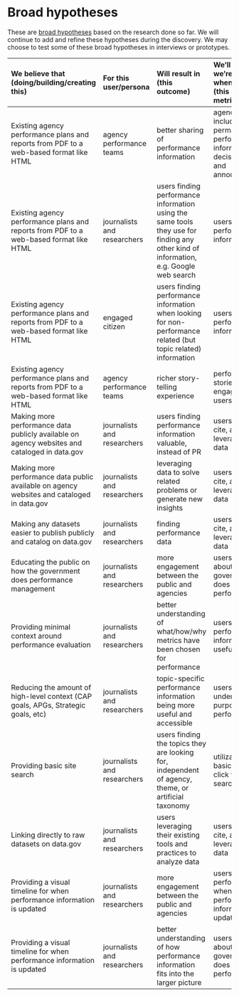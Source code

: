 # Broad hypotheses

These are [broad hypotheses](https://lean-product-design.18f.gov/5-develop-hypotheses/) based on the research done so far. We will continue to add and refine these hypotheses during the discovery. We may choose to test some of these broad hypotheses in interviews or prototypes.

| We believe that (doing/building/creating this) | For this user/persona | Will result in (this outcome) | We’ll know we’re right when we see (this signal / metric) |
|:--- |:--- |:--- |:--- |
| Existing agency performance plans and reports from PDF to a web-based format like HTML | agency performance teams | better sharing of performance information | agencies are including permalinks to performance information in decision making and announcements |
| Existing agency performance plans and reports from PDF to a web-based format like HTML | journalists and researchers | users finding performance information using the same tools they use for finding any other kind of information, e.g. Google web search | users citing performance information |
| Existing agency performance plans and reports from PDF to a web-based format like HTML | engaged citizen | users finding performance information when looking for non-performance related (but topic related) information | users citing performance information |
| Existing agency performance plans and reports from PDF to a web-based format like HTML | agency performance teams | richer story-telling experience | performance stories that engage target users |
| Making more performance data publicly available on agency websites and cataloged in data.gov | journalists and researchers | users finding performance information valuable, instead of PR | users download, cite, and leverage this data |
| Making more performance data public available on agency websites and cataloged in data.gov | journalists and researchers | leveraging data to solve related problems or generate new insights | users download, cite, and leverage this data |
| Making any datasets easier to publish publicly and catalog on data.gov | journalists and researchers | finding performance data | users download, cite, and leverage this data |
| Educating the public on how the government does performance management | journalists and researchers | more engagement between the public and agencies | users are writing about how the government does performance |
| Providing minimal context around performance evaluation | journalists and researchers | better understanding of what/how/why metrics have been chosen for performance | users consider performance information useful |
| Reducing the amount of high-level context (CAP goals, APGs, Strategic goals, etc) | journalists and researchers | topic-specific performance information being more useful and accessible | users understand the purpose of performance.gov |
| Providing basic site search | journalists and researchers | users finding the topics they are looking for, independent of agency, theme, or artificial taxonomy | utilization of basic search, click throughs of search terms |
| Linking directly to raw datasets on data.gov | journalists and researchers | users leveraging their existing tools and practices to analyze data | users download, cite, and leverage this data |
| Providing a visual timeline for when performance information is updated | journalists and researchers | more engagement between the public and agencies | users return to performance.gov when performance information is updated |
| Providing a visual timeline for when performance information is updated | journalists and researchers | better understanding of how performance information fits into the larger picture | users are writing about how the government does performance |
